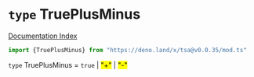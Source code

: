# `type` TruePlusMinus

[Documentation Index](../README.md)

```ts
import {TruePlusMinus} from "https://deno.land/x/tsa@v0.0.35/mod.ts"
```

`type` TruePlusMinus = `true` | <mark>"+"</mark> | <mark>"-"</mark>